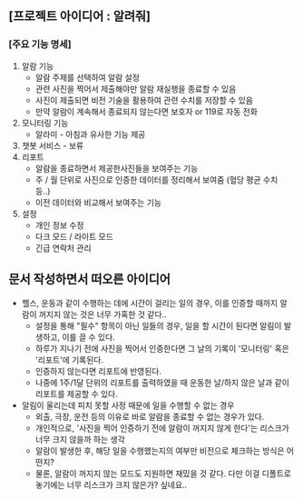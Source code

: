 ## [프로젝트 아이디어 : 알려줘]

### [주요 기능 명세]

1. 알람 기능
   - 알람 주제를 선택하여 알람 설정
   - 관련 사진을 찍어서 제출해야만 알람 재실행을 종료할 수 있음
   - 사진이 제출되면 비전 기술을 활용하여 관련 수치를 저장할 수 있음
   - 만약 알람이 계속해서 종료되지 않는다면 보호자 or 119로 자동 전화
2. 모니터링 기능
   - 알라미 - 아침과 유사한 기능 제공
3. 챗봇 서비스 - 보류
4. 리포트
   - 알람을 종료하면서 제공한사진들을 보여주는 기능
   - 주 / 월 단위로 사진으로 인증한 데이터를 정리해서 보여줌 (혈당 평균 수치 등..)
   - 이전 데이터와 비교해서 보여주는 기능
5. 설정
   - 개인 정보 수정
   - 다크 모드 / 라이트 모드
   - 긴급 연락처 관리

## 문서 작성하면서 떠오른 아이디어

- 헬스, 운동과 같이 수행하는 데에 시간이 걸리는 일의 경우, 이를 인증할 때까지 알람이 꺼지지 않는 것은 너무 가혹한 것 같다..
  - 설정을 통해 "필수" 항목이 아닌 일들의 경우, 일을 할 시간이 된다면 알림이 발생하고, 이를 끌 수 있다.
  - 하루가 지나기 전에 사진을 찍어서 인증한다면 그 날의 기록이 '모니터링' 혹은 '리포트'에 기록된다.
  - 인증하지 않는다면 리포트에 반영된다.
  - 나중에 1주/1달 단위의 리포트를 출력하였을 때 운동한 날/하지 않은 날과 같이 리포트를 제공할 수 있다.
- 알림이 울리는데 피치 못할 사정 때문에 일을 수행할 수 없는 경우
  - 외출, 극장, 운전 등의 이유로 바로 알람을 종료할 수 없는 경우가 있다.
  - 개인적으로, '사진을 찍어 인증하기 전에 알람이 꺼지지 않게 한다'는 리스크가 너무 크지 않을까 하는 생각
  - 알람이 발생한 후, 해당 일을 수행했는지의 여부만 비전으로 체크하는 방식은 어떤지?
  - 물론, 알람이 꺼지지 않는 모드도 지원하면 재밌을 것 같다. 다만 이걸 디폴트로 놓기에는 너무 리스크가 크지 않은가? 싶네요..
